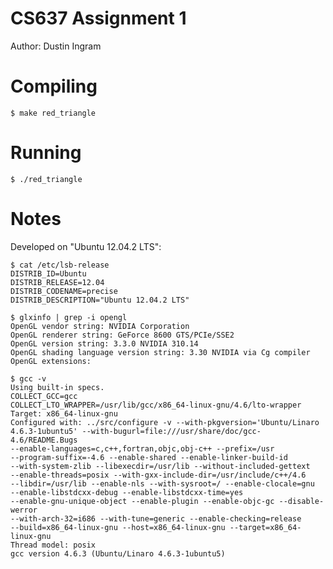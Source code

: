 # CS637 Assignment 1
Author: Dustin Ingram

# Compiling

    $ make red_triangle

# Running

    $ ./red_triangle

# Notes
Developed on "Ubuntu 12.04.2 LTS":

    $ cat /etc/lsb-release
    DISTRIB_ID=Ubuntu
    DISTRIB_RELEASE=12.04
    DISTRIB_CODENAME=precise
    DISTRIB_DESCRIPTION="Ubuntu 12.04.2 LTS"

    $ glxinfo | grep -i opengl
    OpenGL vendor string: NVIDIA Corporation
    OpenGL renderer string: GeForce 8600 GTS/PCIe/SSE2
    OpenGL version string: 3.3.0 NVIDIA 310.14
    OpenGL shading language version string: 3.30 NVIDIA via Cg compiler
    OpenGL extensions:

    $ gcc -v
    Using built-in specs.
    COLLECT_GCC=gcc
    COLLECT_LTO_WRAPPER=/usr/lib/gcc/x86_64-linux-gnu/4.6/lto-wrapper
    Target: x86_64-linux-gnu
    Configured with: ../src/configure -v --with-pkgversion='Ubuntu/Linaro
    4.6.3-1ubuntu5' --with-bugurl=file:///usr/share/doc/gcc-4.6/README.Bugs
    --enable-languages=c,c++,fortran,objc,obj-c++ --prefix=/usr
    --program-suffix=-4.6 --enable-shared --enable-linker-build-id
    --with-system-zlib --libexecdir=/usr/lib --without-included-gettext
    --enable-threads=posix --with-gxx-include-dir=/usr/include/c++/4.6
    --libdir=/usr/lib --enable-nls --with-sysroot=/ --enable-clocale=gnu
    --enable-libstdcxx-debug --enable-libstdcxx-time=yes
    --enable-gnu-unique-object --enable-plugin --enable-objc-gc --disable-werror
    --with-arch-32=i686 --with-tune=generic --enable-checking=release
    --build=x86_64-linux-gnu --host=x86_64-linux-gnu --target=x86_64-linux-gnu
    Thread model: posix
    gcc version 4.6.3 (Ubuntu/Linaro 4.6.3-1ubuntu5)

